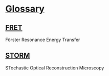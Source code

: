 # [Glossary](#glossary)

## [FRET](#fret)

Förster Resonance Energy Transfer

## [STORM](#storm)

<!--{ "aliases": "PALM, Wildcat, House Cat" }-->

STochastic Optical Reconstruction Microscopy
